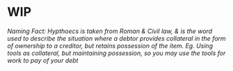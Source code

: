 # WIP

*Naming Fact: Hypthoecs is taken from Roman & Civil law, & is the word used to describe the situation where a debtor provides collateral in the form of ownership to a creditor, but retains possession of the item. Eg. Using tools as collateral, but maintaining possession, so you may use the tools for work to pay of your debt*
